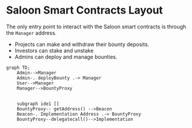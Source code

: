 # Saloon Smart Contracts Layout

The only entry point to interact with the Saloon smart contracts is through the `Manager` address.

- Projects can make and withdraw their bounty deposits.
- Investors can stake and unstake
- Admins can deploy and manage bounties.

```mermaid
graph TD;
    Admin-->Manager
    Admin-. deployBounty .-> Manager
    User-->Manager
    Manager-->BountyProxy


    subgraph ide1 []
    BountyProxy-- getAddress() -->Beacon
    Beacon-. Implementation Address .-> BountyProxy
    BountyProxy--delegatecall()-->Implementation
```
